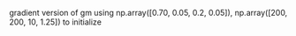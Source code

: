 gradient version of gm
using np.array([0.70, 0.05, 0.2, 0.05]), np.array([200, 200, 10, 1.25])
to initialize
